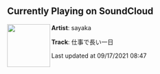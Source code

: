 ## Currently Playing on SoundCloud

[<img align="left" width="100" src="https://i1.sndcdn.com/artworks-rzyvWeCVI3yAALZI-3Y18ow-t500x500.jpg">](https://soundcloud.com/liftedforeverprospering/afteralongday)

**Artist**: sayaka 

**Track**: 仕事で長い一日

Last updated at 09/17/2021 08:47
